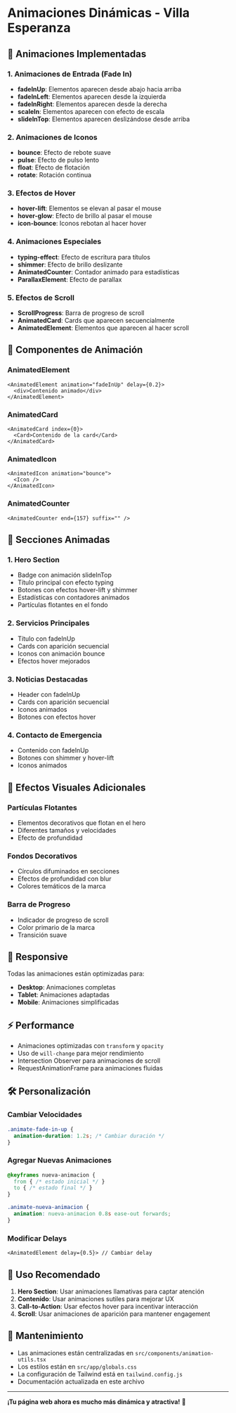 # Animaciones Dinámicas - Villa Esperanza

## 🎨 Animaciones Implementadas

### 1. **Animaciones de Entrada (Fade In)**
- **fadeInUp**: Elementos aparecen desde abajo hacia arriba
- **fadeInLeft**: Elementos aparecen desde la izquierda
- **fadeInRight**: Elementos aparecen desde la derecha
- **scaleIn**: Elementos aparecen con efecto de escala
- **slideInTop**: Elementos aparecen deslizándose desde arriba

### 2. **Animaciones de Iconos**
- **bounce**: Efecto de rebote suave
- **pulse**: Efecto de pulso lento
- **float**: Efecto de flotación
- **rotate**: Rotación continua

### 3. **Efectos de Hover**
- **hover-lift**: Elementos se elevan al pasar el mouse
- **hover-glow**: Efecto de brillo al pasar el mouse
- **icon-bounce**: Iconos rebotan al hacer hover

### 4. **Animaciones Especiales**
- **typing-effect**: Efecto de escritura para títulos
- **shimmer**: Efecto de brillo deslizante
- **AnimatedCounter**: Contador animado para estadísticas
- **ParallaxElement**: Efecto de parallax

### 5. **Efectos de Scroll**
- **ScrollProgress**: Barra de progreso de scroll
- **AnimatedCard**: Cards que aparecen secuencialmente
- **AnimatedElement**: Elementos que aparecen al hacer scroll

## 🚀 Componentes de Animación

### AnimatedElement
```tsx
<AnimatedElement animation="fadeInUp" delay={0.2}>
  <div>Contenido animado</div>
</AnimatedElement>
```

### AnimatedCard
```tsx
<AnimatedCard index={0}>
  <Card>Contenido de la card</Card>
</AnimatedCard>
```

### AnimatedIcon
```tsx
<AnimatedIcon animation="bounce">
  <Icon />
</AnimatedIcon>
```

### AnimatedCounter
```tsx
<AnimatedCounter end={157} suffix="" />
```

## 🎯 Secciones Animadas

### 1. **Hero Section**
- Badge con animación slideInTop
- Título principal con efecto typing
- Botones con efectos hover-lift y shimmer
- Estadísticas con contadores animados
- Partículas flotantes en el fondo

### 2. **Servicios Principales**
- Título con fadeInUp
- Cards con aparición secuencial
- Iconos con animación bounce
- Efectos hover mejorados

### 3. **Noticias Destacadas**
- Header con fadeInUp
- Cards con aparición secuencial
- Iconos animados
- Botones con efectos hover

### 4. **Contacto de Emergencia**
- Contenido con fadeInUp
- Botones con shimmer y hover-lift
- Iconos animados

## 🎨 Efectos Visuales Adicionales

### Partículas Flotantes
- Elementos decorativos que flotan en el hero
- Diferentes tamaños y velocidades
- Efecto de profundidad

### Fondos Decorativos
- Círculos difuminados en secciones
- Efectos de profundidad con blur
- Colores temáticos de la marca

### Barra de Progreso
- Indicador de progreso de scroll
- Color primario de la marca
- Transición suave

## 📱 Responsive

Todas las animaciones están optimizadas para:
- **Desktop**: Animaciones completas
- **Tablet**: Animaciones adaptadas
- **Mobile**: Animaciones simplificadas

## ⚡ Performance

- Animaciones optimizadas con `transform` y `opacity`
- Uso de `will-change` para mejor rendimiento
- Intersection Observer para animaciones de scroll
- RequestAnimationFrame para animaciones fluidas

## 🛠️ Personalización

### Cambiar Velocidades
```css
.animate-fade-in-up {
  animation-duration: 1.2s; /* Cambiar duración */
}
```

### Agregar Nuevas Animaciones
```css
@keyframes nueva-animacion {
  from { /* estado inicial */ }
  to { /* estado final */ }
}

.animate-nueva-animacion {
  animation: nueva-animacion 0.8s ease-out forwards;
}
```

### Modificar Delays
```tsx
<AnimatedElement delay={0.5}> // Cambiar delay
```

## 🎯 Uso Recomendado

1. **Hero Section**: Usar animaciones llamativas para captar atención
2. **Contenido**: Usar animaciones sutiles para mejorar UX
3. **Call-to-Action**: Usar efectos hover para incentivar interacción
4. **Scroll**: Usar animaciones de aparición para mantener engagement

## 🔧 Mantenimiento

- Las animaciones están centralizadas en `src/components/animation-utils.tsx`
- Los estilos están en `src/app/globals.css`
- La configuración de Tailwind está en `tailwind.config.js`
- Documentación actualizada en este archivo

---

**¡Tu página web ahora es mucho más dinámica y atractiva!** 🎉
